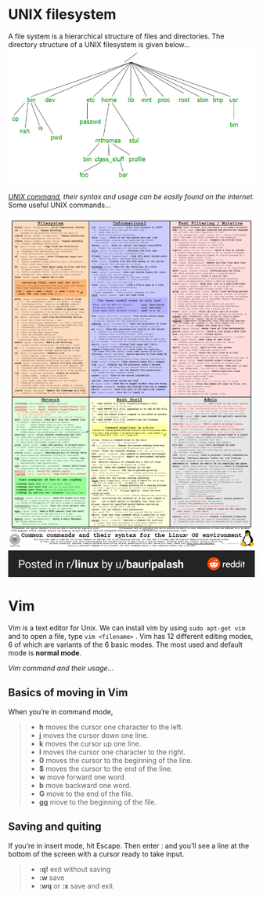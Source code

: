 
# UNIX filesystem

A file system is a hierarchical structure of files and directories. The directory structure of a UNIX filesystem is given below...![UNIX filesystem!](unix.png)

*[UNIX command](https://en.wikipedia.org/wiki/List_of_Unix_commands), their syntax and usage can be easily found on the internet.* Some useful UNIX commands...

![UNIX commands!](UNIX_command.png)

# Vim

Vim is a text editor for Unix. We can install vim by using
`sudo apt-get vim` and to open a file, type `vim <filename>` . Vim has 12 different editing modes, 6 of which are variants of the 6 basic modes. The most used and default mode is **normal mode**.

*Vim command and their usage...*

## Basics of moving in Vim

When you’re in command mode,

> + **h** moves the cursor one character to the left.
> + **j** moves the cursor down one line.
> + **k** moves the cursor up one line.
> + **l** moves the cursor one character to the right.
> + **0** moves the cursor to the beginning of the line.
> + **$** moves the cursor to the end of the line.
> + **w** move forward one word.
> + **b** move backward one word.
> + **G** move to the end of the file.
> + **gg** move to the beginning of the file.
 
## Saving and quiting

If you’re in insert mode, hit Escape. Then enter : and you’ll see a line at the bottom of the screen with a cursor ready to take input.

> + **:q!** exit without saving
> + **:w** save
> + **:wq** or **:x** save and exit
